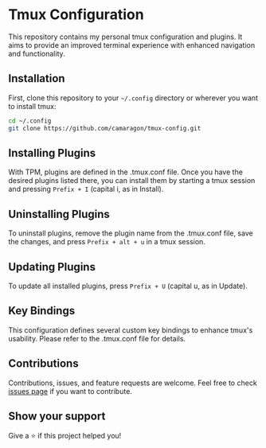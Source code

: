 # Tmux Configuration

This repository contains my personal tmux configuration and plugins. It aims to provide an improved terminal experience with enhanced navigation and functionality.

## Installation

First, clone this repository to your `~/.config` directory or wherever you want to install tmux:

```bash
cd ~/.config
git clone https://github.com/camaragon/tmux-config.git
```

## Installing Plugins

With TPM, plugins are defined in the .tmux.conf file. Once you have the desired plugins listed there, you can install them by starting a tmux session and pressing `Prefix + I` (capital i, as in Install).

## Uninstalling Plugins

To uninstall plugins, remove the plugin name from the .tmux.conf file, save the changes, and press `Prefix + alt + u` in a tmux session.

## Updating Plugins

To update all installed plugins, press `Prefix + U` (capital u, as in Update).

## Key Bindings

This configuration defines several custom key bindings to enhance tmux's usability. Please refer to the .tmux.conf file for details.

## Contributions

Contributions, issues, and feature requests are welcome. Feel free to check [issues page](https://github.com/camaragon/tmux-config/issues) if you want to contribute.

## Show your support

Give a ⭐️ if this project helped you!
